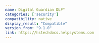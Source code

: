 ```yaml
---
name: Digital Guardian DLP"
categories: ['security']
compatibility: native
display_result: "Compatible"
version_from: "9.1.0"
link: https://hstechdocs.helpsystems.com
---
```


